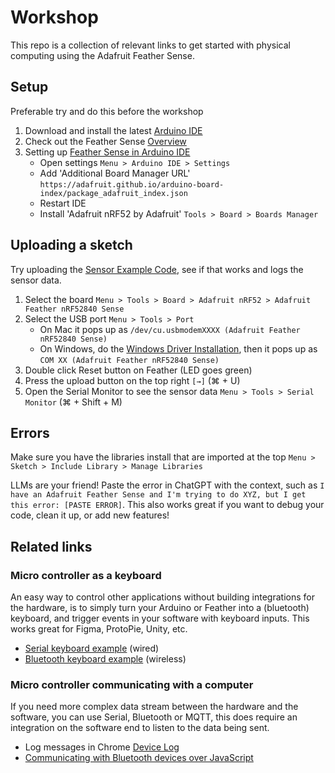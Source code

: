 # Workshop

This repo is a collection of relevant links to get started with physical computing using the Adafruit Feather Sense.

## Setup

Preferable try and do this before the workshop
1. Download and install the latest [Arduino IDE](https://www.arduino.cc/en/software/#ide)
2. Check out the Feather Sense [Overview](https://learn.adafruit.com/adafruit-feather-sense)
3. Setting up [Feather Sense in Arduino IDE](https://learn.adafruit.com/adafruit-feather-sense/arduino-support-setup)
    * Open settings `Menu > Arduino IDE > Settings`
    * Add 'Additional Board Manager URL' `https://adafruit.github.io/arduino-board-index/package_adafruit_index.json`
    * Restart IDE
    * Install 'Adafruit nRF52 by Adafruit' `Tools > Board > Boards Manager`

## Uploading a sketch
Try uploading the [Sensor Example Code](https://github.com/kayvandenaker/workshop/blob/6e428bb045ee6cdecae2fe74137074747b868f5b/feather%20sense%20examples/all_sensors/all_sensors.ino), see if that works and logs the sensor data.
1. Select the board `Menu > Tools > Board > Adafruit nRF52 > Adafruit Feather nRF52840 Sense`
2. Select the USB port `Menu > Tools > Port`
     * On Mac it pops up as `/dev/cu.usbmodemXXXX (Adafruit Feather nRF52840 Sense)`
     * On Windows, do the [Windows Driver Installation](https://learn.adafruit.com/adafruit-arduino-ide-setup/windows-driver-installation), then it pops up as `COM XX (Adafruit Feather nRF52840 Sense)`
3. Double click Reset button on Feather (LED goes green)
4. Press the upload button on the top right `[→]` (⌘ + U)
5. Open the Serial Monitor to see the sensor data `Menu > Tools > Serial Monitor` (⌘ + Shift + M)

## Errors

Make sure you have the libraries install that are imported at the top `Menu > Sketch > Include Library > Manage Libraries`

LLMs are your friend! Paste the error in ChatGPT with the context, such as `I have an Adafruit Feather Sense and I'm trying to do XYZ, but I get this error: [PASTE ERROR]`. This also works great if you want to debug your code, clean it up, or add new features!

## Related links

### Micro controller as a keyboard

An easy way to control other applications without building integrations for the hardware, is to simply turn your Arduino or Feather into a (bluetooth) keyboard, and trigger events in your software with keyboard inputs. This works great for Figma, ProtoPie, Unity, etc.
* [Serial keyboard example](https://github.com/kayvandenaker/workshop/blob/fcdcdbc1d379027dedf368162ea4eb1e676a4adc/feather%20sense%20keyboard%20examples/serial_keyboard/serial_keyboard.ino) (wired)
* [Bluetooth keyboard example](https://github.com/kayvandenaker/workshop/blob/fcdcdbc1d379027dedf368162ea4eb1e676a4adc/feather%20sense%20keyboard%20examples/bluetooth_keyboard/bluetooth_keyboard.ino) (wireless)


### Micro controller communicating with a computer
If you need more complex data stream between the hardware and the software, you can use Serial, Bluetooth or MQTT, this does require an integration on the software end to listen to the data being sent.
* Log messages in Chrome [Device Log](chrome://device-log/?refresh=2)
* [Communicating with Bluetooth devices over JavaScript](https://developer.chrome.com/docs/capabilities/bluetooth)
